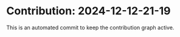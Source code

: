 # Contribution: 2024-12-12-21-19
This is an automated commit to keep the contribution graph active.
